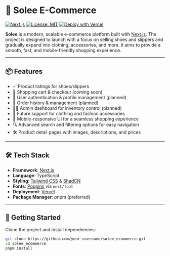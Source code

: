 # 👟 Solee E-Commerce

[![Next.js](https://img.shields.io/badge/Built%20with-Next.js-000?logo=next.js&logoColor=white)](https://nextjs.org/)
[![License: MIT](https://img.shields.io/badge/License-MIT-yellow.svg)](LICENSE)
[![Deploy with Vercel](https://vercel.com/button)](https://vercel.com/)

**Solee** is a modern, scalable e-commerce platform built with [Next.js](https://nextjs.org/). The project is designed to launch with a focus on selling shoes and slippers and gradually expand into clothing, accessories, and more. It aims to provide a smooth, fast, and mobile-friendly shopping experience.

---

## 📦 Features

- ✅ Product listings for shoes/slippers
- 🛒 Shopping cart & checkout (coming soon)
- 🔐 User authentication & profile management (planned)
- 🧾 Order history & management (planned)
- 🧑‍💼 Admin dashboard for inventory control (planned)
- 👕 Future support for clothing and fashion accessories
- 🎨 Mobile-responsive UI for a seamless shopping experience
- 🔍 Advanced search and filtering options for easy navigation
- 🛠️ Product detail pages with images, descriptions, and prices

---

## 🛠️ Tech Stack

- **Framework**: [Next.js](https://nextjs.org)
- **Language**: TypeScript
- **Styling**: [Tailwind CSS](https://tailwindcss.com) & [ShadCN](https://github.com/shadcn/ui)
- **Fonts**: [Poppins](https://vercel.com/font) via `next/font`
- **Deployment**: [Vercel](https://vercel.com)
- **Package Manager**: pnpm (preferred)

---

## 🚀 Getting Started

Clone the project and install dependencies:

```bash
git clone https://github.com/your-username/solee_ecommerce.git
cd solee_ecommerce
pnpm install
```
